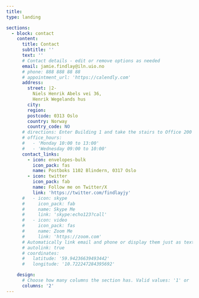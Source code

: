 ```yaml
---
title:
type: landing

sections:
  - block: contact
    content:
      title: Contact
      subtitle: ''
      text: ''
      # Contact details - edit or remove options as needed
      email: jamie.findlay@iln.uio.no
      # phone: 888 888 88 88
      # appointment_url: 'https://calendly.com'
      address:
        street: |2-
          Niels Henrik Abels vei 36,
          Henrik Wegelands hus
        city:
        region:
        postcode: 0313 Oslo
        country: Norway
        country_code: NO
      # directions: Enter Building 1 and take the stairs to Office 200 on Floor 2
      # office_hours:
      #   - 'Monday 10:00 to 13:00'
      #   - 'Wednesday 09:00 to 10:00'
      contact_links:
        - icon: envelopes-bulk
          icon_pack: fas
          name: Postboks 1102 Blindern, 0317 Oslo
        - icon: twitter
          icon_pack: fab
          name: Follow me on Twitter/X
          link: 'https://twitter.com/findlayjy'
      #   - icon: skype
      #     icon_pack: fab
      #     name: Skype Me
      #     link: 'skype:echo123?call'
      #   - icon: video
      #     icon_pack: fas
      #     name: Zoom Me
      #     link: 'https://zoom.com'
      # Automatically link email and phone or display them just as text?
      # autolink: true
      # coordinates:
      #   latitude: '59.94236639493442'
      #   longitude: '10.722247284395692'

    design:
      # Choose how many columns the section has. Valid values: '1' or '2'.
      columns: '2'
---
```

